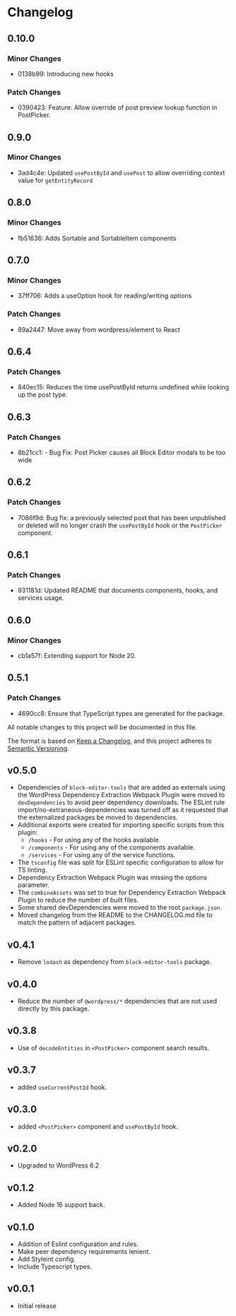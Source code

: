 # Changelog

## 0.10.0

### Minor Changes

- 0138b99: Introducing new hooks

### Patch Changes

- 0390423: Feature: Allow override of post preview lookup function in PostPicker.

## 0.9.0

### Minor Changes

- 3ad4c4e: Updated `usePostById` and `usePost` to allow overriding context value for `getEntityRecord`

## 0.8.0

### Minor Changes

- fb51636: Adds Sortable and SortableItem components

## 0.7.0

### Minor Changes

- 37ff706: Adds a useOption hook for reading/writing options

### Patch Changes

- 89a2447: Move away from wordpress/element to React

## 0.6.4

### Patch Changes

- 840ec15: Reduces the time usePostById returns undefined while looking up the post type.

## 0.6.3

### Patch Changes

- 8b21cc1: - Bug Fix: Post Picker causes all Block Editor modals to be too wide

## 0.6.2

### Patch Changes

- 7086f9d: Bug fix: a previously selected post that has been unpublished or deleted will no longer crash the `usePostById` hook or the `PostPicker` component.

## 0.6.1

### Patch Changes

- 931181d: Updated README that documents components, hooks, and services usage.

## 0.6.0

### Minor Changes

- cb1a57f: Extending support for Node 20.

## 0.5.1

### Patch Changes

- 4690cc8: Ensure that TypeScript types are generated for the package.

All notable changes to this project will be documented in this file.

The format is based on [Keep a Changelog](https://keepachangelog.com/en/1.0.0/),
and this project adheres to [Semantic Versioning](https://semver.org/spec/v2.0.0.html).

## v0.5.0

- Dependencies of `block-editor-tools` that are added as externals using the WordPress Dependency Extraction Webpack Plugin were moved to `devDependencies` to avoid peer dependency downloads.
  The ESLint rule import/no-extraneous-dependencies was turned off as it requested that the externalized packages be moved to dependencies.
- Additional exports were created for importing specific scripts from this plugin:
  - `/hooks` - For using any of the hooks available.
  - `/components` - For using any of the components available.
  - `/services` - For using any of the service functions.
- The `tsconfig` file was split for ESLint specific configuration to allow for TS linting.
- Dependency Extraction Webpack Plugin was missing the options parameter.
- The `combineAssets` was set to true for Dependency Extraction Webpack Plugin to reduce the number of built files.
- Some shared devDependencies were moved to the root `package.json`.
- Moved changelog from the README to the CHANGELOG.md file to match the pattern of adjacent packages.

## v0.4.1

- Remove `lodash` as dependency from `block-editor-tools` package.

## v0.4.0

- Reduce the number of `@wordpress/*` dependencies that are not used directly by this package.

## v0.3.8

- Use of `decodeEntities` in `<PostPicker>` component search results.

## v0.3.7

- added `useCurrentPostId` hook.

## v0.3.0

- added `<PostPicker>` component and `usePostById` hook.

## v0.2.0

- Upgraded to WordPress 6.2

## v0.1.2

- Added Node 16 support back.

## v0.1.0

- Addition of Eslint configuration and rules.
- Make peer dependency requirements lenient.
- Add Styleint config.
- Include Typescript types.

## v0.0.1

- Initial release
